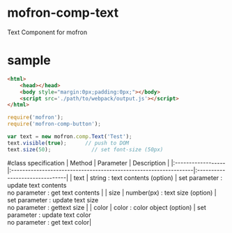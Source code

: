 # mofron-comp-text
Text Component for mofron

# sample
```html
<html>
    <head></head>
    <body style="margin:0px;padding:0px;"></body>
    <script src='./path/to/webpack/output.js'></script>
</html>
```

```javascript
require('mofron'); 
require('mofron-comp-button');

var text = new mofron.comp.Text('Test');
text.visible(true);      // push to DOM
text.size(50);             // set font-size (50px)
```

#class specification
| Method          | Parameter                                                                    |    Description                  |
|:------------------|:-----------------------------------------------------------------|:-------------------------------|
| text                 | string : text contents (option)                                   | set parameter : update text contents<br>no parameter : get text contents |
| size                 | number(px) : text size (option)                                 | set parameter : update text size<br>no parameter : gettext size |
| color              | color : color object (option)                                       | set parameter : update text color<br>no parameter : get text color|
